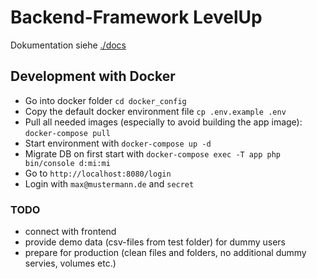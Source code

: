 # Backend-Framework LevelUp

Dokumentation siehe [./docs](./docs)

## Development with Docker

- Go into docker folder `cd docker_config`
- Copy the default docker environment file `cp .env.example .env`
- Pull all needed images (especially to avoid building the app image): `docker-compose pull`
- Start environment with `docker-compose up -d`
- Migrate DB on first start with `docker-compose exec -T app php bin/console d:mi:mi`
- Go to `http://localhost:8080/login`
- Login with `max@mustermann.de` and `secret`

### TODO
- connect with frontend
- provide demo data (csv-files from test folder) for dummy users
- prepare for production (clean files and folders, no additional dummy servies, volumes etc.)